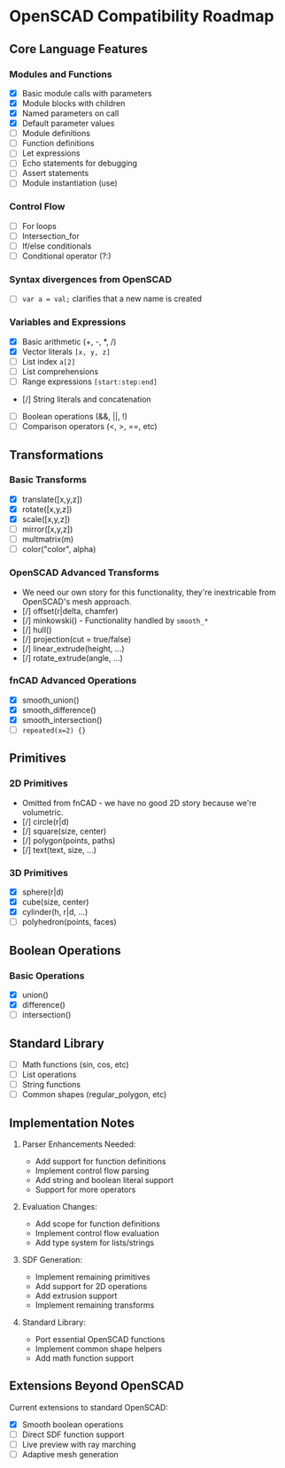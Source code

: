 # OpenSCAD Compatibility Roadmap

## Core Language Features

### Modules and Functions
- [x] Basic module calls with parameters
- [x] Module blocks with children
- [x] Named parameters on call
- [x] Default parameter values
- [ ] Module definitions
- [ ] Function definitions
- [ ] Let expressions
- [ ] Echo statements for debugging
- [ ] Assert statements
- [ ] Module instantiation (use)

### Control Flow
- [ ] For loops
- [ ] Intersection_for
- [ ] If/else conditionals
- [ ] Conditional operator (?:)

### Syntax divergences from OpenSCAD
- [ ] `var a = val;` clarifies that a new name is created

### Variables and Expressions
- [x] Basic arithmetic (+, -, *, /)
- [x] Vector literals `[x, y, z]`
- [ ] List index `a[2]`
- [ ] List comprehensions
- [ ] Range expressions `[start:step:end]`
- [/] String literals and concatenation
- [ ] Boolean operations (&&, ||, !)
- [ ] Comparison operators (<, >, ==, etc)

## Transformations

### Basic Transforms
- [x] translate([x,y,z])
- [x] rotate([x,y,z])
- [x] scale([x,y,z])
- [ ] mirror([x,y,z])
- [ ] multmatrix(m)
- [ ] color("color", alpha)

### OpenSCAD Advanced Transforms
- We need our own story for this functionality, they're inextricable from OpenSCAD's mesh approach.
- [/] offset(r|delta, chamfer)
- [/] minkowski() - Functionality handled by `smooth_*`
- [/] hull()
- [/] projection(cut = true/false)
- [/] linear_extrude(height, ...)
- [/] rotate_extrude(angle, ...)

### fnCAD Advanced Operations
- [x] smooth_union()
- [x] smooth_difference()
- [x] smooth_intersection()
- [ ] `repeated(x=2) {}`

## Primitives

### 2D Primitives
- Omitted from fnCAD - we have no good 2D story because we're volumetric.
- [/] circle(r|d)
- [/] square(size, center)
- [/] polygon(points, paths)
- [/] text(text, size, ...)

### 3D Primitives
- [x] sphere(r|d)
- [x] cube(size, center)
- [x] cylinder(h, r|d, ...)
- [ ] polyhedron(points, faces)

## Boolean Operations

### Basic Operations
- [x] union()
- [x] difference()
- [ ] intersection()

## Standard Library
- [ ] Math functions (sin, cos, etc)
- [ ] List operations
- [ ] String functions
- [ ] Common shapes (regular_polygon, etc)

## Implementation Notes

1. Parser Enhancements Needed:
   - Add support for function definitions
   - Implement control flow parsing
   - Add string and boolean literal support
   - Support for more operators

2. Evaluation Changes:
   - Add scope for function definitions
   - Implement control flow evaluation
   - Add type system for lists/strings

3. SDF Generation:
   - Implement remaining primitives
   - Add support for 2D operations
   - Add extrusion support
   - Implement remaining transforms

4. Standard Library:
   - Port essential OpenSCAD functions
   - Implement common shape helpers
   - Add math function support

## Extensions Beyond OpenSCAD

Current extensions to standard OpenSCAD:
- [x] Smooth boolean operations
- [ ] Direct SDF function support
- [ ] Live preview with ray marching
- [ ] Adaptive mesh generation
